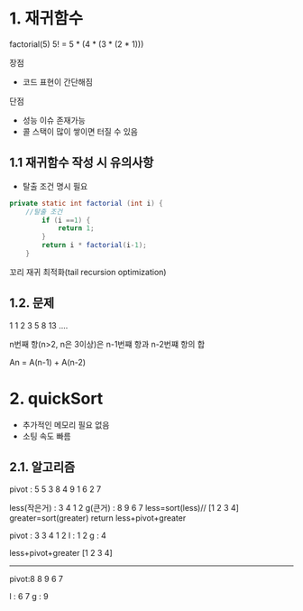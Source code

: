 # 1. 재귀함수

factorial(5)
5! = 5 * (4 * (3 * (2 * 1)))

장점
- 코드 표현이 간단해짐

단점
- 성능 이슈 존재가능
- 콜 스택이 많이 쌓이면 터질 수 있음

## 1.1 재귀함수 작성 시 유의사항

- 탈출 조건 명시 필요

```java
private static int factorial (int i) {
	//탈출 조건
    	if (i ==1) {
			return 1;
		}
		return i * factorial(i-1);
	}

```

꼬리 재귀 최적화(tail recursion optimization)

## 1.2. 문제

1 1 2 3 5 8 13 ....

n번째 항(n>2, n은 3이상)은 n-1번쨰 항과 n-2번쨰 항의 합

An = A(n-1) + A(n-2)

# 2. quickSort

- 추가적인 메모리 필요 없음
- 소팅 속도 빠름

## 2.1. 알고리즘

pivot : 5
5 3 8 4 9 1 6 2 7 

less(작은거) : 3 4 1 2
g(큰거) : 8 9 6 7
less=sort(less)// [1 2 3 4]
greater=sort(greater)
return less+pivot+greater

pivot : 3
3 4 1 2
l : 1 2 
g : 4

less+pivot+greater
[1 2 3 4]

---------------------
pivot:8
8 9 6 7 

l : 6 7 
g : 9